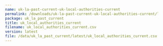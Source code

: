 ```yaml
---
name: uk-la-past-current-uk-local-authorities-current
permalink: /downloads/uk-la-past-current-uk-local-authorities-current/latest
package: uk_la_past_current
title: uk_local_authorities_current
filename: uk_local_authorities_current.csv
version: latest
file: /data/uk_la_past_current/latest/uk_local_authorities_current.csv
---
```

